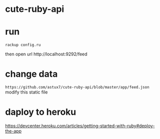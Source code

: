 # cute-ruby-api

# run

```rackup config.ru```

then open url http://localhost:9292/feed

# change data 

```https://github.com/astux7/cute-ruby-api/blob/master/app/feed.json ```
modify this static file

# daploy to heroku

https://devcenter.heroku.com/articles/getting-started-with-ruby#deploy-the-app

